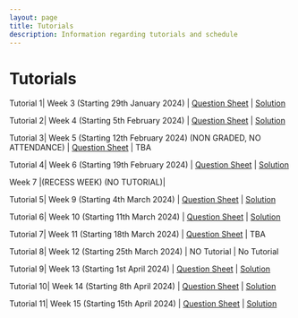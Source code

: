 ```yaml
---
layout: page
title: Tutorials
description: Information regarding tutorials and schedule 
---
```


# Tutorials

Tutorial 1| Week 3 (Starting 29th January 2024) | [Question Sheet](https://weiserlab.github.io/wirelessnetworking/Tutorial1_amended.pdf) | [Solution](https://weiserlab.github.io/wirelessnetworking/tut1_solution.pdf)

Tutorial 2| Week 4 (Starting 5th February 2024) | [Question Sheet](https://weiserlab.github.io/wirelessnetworking/Tutorial2_v2.pdf) | [Solution](https://weiserlab.github.io/wirelessnetworking/Tutorial2_Solutions.pdf)

Tutorial 3| Week 5 (Starting 12th February 2024) (NON GRADED, NO ATTENDANCE) | [Question Sheet](https://weiserlab.github.io/wirelessnetworking/Tutorial3.pdf)  | TBA

Tutorial 4| Week 6 (Starting 19th February 2024) | [Question Sheet](https://weiserlab.github.io/wirelessnetworking/Tutorial4.pdf) | [Solution](https://weiserlab.github.io/wirelessnetworking/Tutorial4_solution.pdf)

Week 7  |(RECESS WEEK) (NO TUTORIAL)|

Tutorial 5| Week 9 (Starting 4th March 2024) | [Question Sheet](https://weiserlab.github.io/wirelessnetworking/Tutorial5.pdf) | [Solution](https://weiserlab.github.io/wirelessnetworking/Tutorial5_solution.pdf)

Tutorial 6| Week 10 (Starting 11th March 2024) |  [Question Sheet](https://weiserlab.github.io/wirelessnetworking/Tutorial6.pdf) | [Solution](https://weiserlab.github.io/wirelessnetworking/Tutorial6_solutions.pdf)

Tutorial 7| Week 11 (Starting 18th March 2024) | [Question Sheet](https://weiserlab.github.io/wirelessnetworking/Tutorial7.pdf)  | TBA

Tutorial 8| Week 12 (Starting 25th March 2024) | NO Tutorial | No Tutorial

Tutorial 9| Week 13 (Starting 1st April 2024) | [Question Sheet](https://weiserlab.github.io/wirelessnetworking/Tutorial8.pdf) | [Solution](https://weiserlab.github.io/wirelessnetworking/Tutorial8_Solution.pdf)

Tutorial 10| Week 14 (Starting 8th April 2024) | [Question Sheet](https://weiserlab.github.io/wirelessnetworking/Tutorial9.pdf)  | [Solution](https://weiserlab.github.io/wirelessnetworking/Tutorial9_solution.pdf)

Tutorial 11| Week 15 (Starting 15th April 2024) | [Question Sheet](https://weiserlab.github.io/wirelessnetworking/Tutorial10_v3.pdf)  | [Solution](https://weiserlab.github.io/wirelessnetworking/Tutorial10_solution.pdf)
